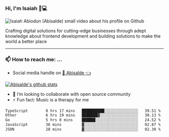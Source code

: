 ### Hi, I'm Isaiah 🌻💻

<img src="https://res.cloudinary.com/abisalde/image/upload/c_scale,h_311,w_816/v1616039512/Abisalde_github.gif" alt="Isaiah Abiodun (Abisalde) small video about his profile on Github">

Crafting digital solutions for cutting-edge businesses through adept knowledge about frontend development and building solutions to make the world a better place
<hr>

### 📫 How to reach me: ...
- Social media handle on <a href="https://twitter.com/abisalde">🔔  Abisalde   👈</a>


[![Abisalde's github stats](https://github-readme-stats.vercel.app/api?username=abisalde)](https://github.com/abisalde/github-readme-stats)

- 👯 I’m looking to collaborate with open source community
- ⚡ Fun fact: Music is a therapy for me


<!--
**abisalde/Abisalde** is a ✨ _special_ ✨ repository because its `README.md` (this file) appears on your GitHub profile.

Here are some ideas to get you started:


- 👯 I’m looking to collaborate with open source community
- 🤔 I’m looking for help with ...
- 💬 Ask me about ...
- 📫 How to reach me: ...
- 😄 Pronouns: ...
- ⚡ Fun fact: ...
-->

<!--START_SECTION:waka-->

```txt
TypeScript        8 hrs 17 mins   ██████████░░░░░░░░░░░░░░░   39.51 %
Other             6 hrs 19 mins   ███████▓░░░░░░░░░░░░░░░░░   30.13 %
Go                5 hrs 8 mins    ██████░░░░░░░░░░░░░░░░░░░   24.52 %
JavaScript        36 mins         ▓░░░░░░░░░░░░░░░░░░░░░░░░   02.87 %
JSON              28 mins         ▓░░░░░░░░░░░░░░░░░░░░░░░░   02.30 %
```

<!--END_SECTION:waka-->

